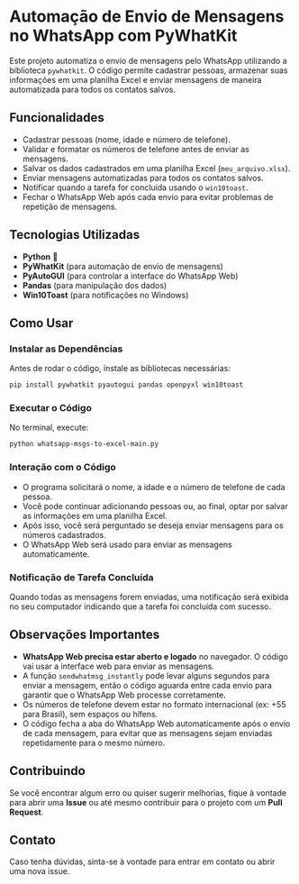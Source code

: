 # Automação de Envio de Mensagens no WhatsApp com PyWhatKit

Este projeto automatiza o envio de mensagens pelo WhatsApp utilizando a biblioteca `pywhatkit`. O código permite cadastrar pessoas, armazenar suas informações em uma planilha Excel e enviar mensagens de maneira automatizada para todos os contatos salvos.

## Funcionalidades

- Cadastrar pessoas (nome, idade e número de telefone).
- Validar e formatar os números de telefone antes de enviar as mensagens.
- Salvar os dados cadastrados em uma planilha Excel (`meu_arquivo.xlsx`).
- Enviar mensagens automatizadas para todos os contatos salvos.
- Notificar quando a tarefa for concluída usando o `win10toast`.
- Fechar o WhatsApp Web após cada envio para evitar problemas de repetição de mensagens.

## Tecnologias Utilizadas

- **Python** 🐍
- **PyWhatKit** (para automação de envio de mensagens)
- **PyAutoGUI** (para controlar a interface do WhatsApp Web)
- **Pandas** (para manipulação dos dados)
- **Win10Toast** (para notificações no Windows)

## Como Usar

### Instalar as Dependências

Antes de rodar o código, instale as bibliotecas necessárias:

```bash
pip install pywhatkit pyautogui pandas openpyxl win10toast
```

### Executar o Código

No terminal, execute:

```bash
python whatsapp-msgs-to-excel-main.py
```

### Interação com o Código

- O programa solicitará o nome, a idade e o número de telefone de cada pessoa.
- Você pode continuar adicionando pessoas ou, ao final, optar por salvar as informações em uma planilha Excel.
- Após isso, você será perguntado se deseja enviar mensagens para os números cadastrados.
- O WhatsApp Web será usado para enviar as mensagens automaticamente.
  
### Notificação de Tarefa Concluída

Quando todas as mensagens forem enviadas, uma notificação será exibida no seu computador indicando que a tarefa foi concluída com sucesso.

## Observações Importantes

- **WhatsApp Web precisa estar aberto e logado** no navegador. O código vai usar a interface web para enviar as mensagens.
- A função `sendwhatmsg_instantly` pode levar alguns segundos para enviar a mensagem, então o código aguarda entre cada envio para garantir que o WhatsApp Web processe corretamente.
- Os números de telefone devem estar no formato internacional (ex: +55 para Brasil), sem espaços ou hífens.
- O código fecha a aba do WhatsApp Web automaticamente após o envio de cada mensagem, para evitar que as mensagens sejam enviadas repetidamente para o mesmo número.

## Contribuindo

Se você encontrar algum erro ou quiser sugerir melhorias, fique à vontade para abrir uma **Issue** ou até mesmo contribuir para o projeto com um **Pull Request**.

## Contato

Caso tenha dúvidas, sinta-se à vontade para entrar em contato ou abrir uma nova issue.

```
